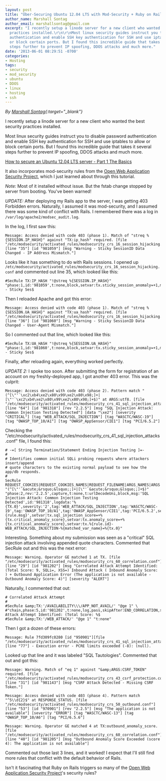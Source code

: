 ```yaml
---
layout: post
title: "Über-Securing Ubuntu 12.04 LTS with Mod-Security + Ruby on Rails 3.2.13"
author_name: Marshall Sontag
author_email: marshallsontag@gmail.com
excerpt: "I recently setup a linode server for a new client who wanted the best security
  practices installed.\r\n\r\nMost linux security guides instruct you to disable password
  authentication and enable SSH key authentication for SSH and use iptables to allow
  or block certain ports. But I found this incredible guide that takes it several
  steps further to prevent IP spoofing, DDOS attacks and much more."
date: '2013-06-01 08:29:51 -0700'
categories:
- Hosting
tags:
- security
- mod_security
- ubuntu
- DDOS
- linux
- hosting
- ssh
---
```


*By [Marshall Sontag](https://www.linkedin.com/in/marshallsontag){:target="_blank"}*

I recently setup a linode server for a new client who wanted the best security practices installed.

Most linux security guides instruct you to disable password authentication and enable SSH key authentication for SSH and use iptables to allow or block certain ports. But I found this incredible guide that takes it several steps further to prevent IP spoofing, DDOS attacks and much more.

[How to secure an Ubuntu 12.04 LTS server - Part 1 The Basics](http://www.thefanclub.co.za/how-to/how-secure-ubuntu-1204-lts-server-part-1-basics)

It also incorporates mod-security rules from the [Open Web Application Security Project](https://www.owasp.org/index.php/Main_Page), which I just learned about through this tutorial.

_Note:_ Most of it installed without issue. But the fstab change stopped by server from booting. You've been warned!

_UPDATE:_ After deploying my Rails app to the server, I was getting 403 Forbidden errors. Naturally, I assumed it was mod-security, and I assumed there was some kind of conflict with Rails. I remembered there was a log in `/var/log/apache2/modsec_audit.log`.

In the log, I first saw this:

```
Message: Access denied with code 403 (phase 1). Match of "streq %{SESSION.IP_HASH}" against "TX:ip_hash" required. [file "/etc/modsecurity/activated_rules/modsecurity_crs_16_session_hijacking.conf"] [line "35"] [id "981059"] [msg "Warning - Sticky SessionID Data Changed - IP Address Mismatch."]
```

Looks like it has something to do with Rails sessions. I opened up `/etc/modsecurity/activated_rules/modsecurity_crs_16_session_hijacking.conf` and commented out line 35, which looked like this:

```
#SecRule TX:IP_HASH "!@streq %{SESSION.IP_HASH}" "phase:1,id:'981059',t:none,block,setvar:tx.sticky_session_anomaly=+1,msg:'Warning - Sticky Ses$
```

Then I reloaded Apache and got this error:

```
Message: Access denied with code 403 (phase 1). Match of "streq %{SESSION.UA_HASH}" against "TX:ua_hash" required. [file "/etc/modsecurity/activated_rules/modsecurity_crs_16_session_hijacking.conf"] [line "36"] [id "981060"] [msg "Warning - Sticky SessionID Data Changed - User-Agent Mismatch."]
```

So I commented out that line, which looked like this:

```
#SecRule TX:UA_HASH "!@streq %{SESSION.UA_HASH}" "phase:1,id:'981060',t:none,block,setvar:tx.sticky_session_anomaly=+1,msg:'Warning - Sticky Ses$
```

Finally, after reloading again, everything worked perfectly.

_UPDATE 2:_ I spoke too soon. After submitting the form for registration of an account on my freshly-deployed app, I got another 403 error. This was the culprit:

```
Message: Access denied with code 403 (phase 2). Pattern match "(^[\"'`\xc2\xb4\xe2\x80\x99\xe2\x80\x98;]+|[\"'`\xc2\xb4\xe2\x80\x99\xe2\x80\x98;]+$)" at ARGS:utf8. [file "/etc/modsecurity/activated_rules/modsecurity_crs_41_sql_injection_attacks.conf"] [line "64"] [id "981318"] [rev "2.2.5"] [msg "SQL Injection Attack: Common Injection Testing Detected"] [data "\xe2"] [severity "CRITICAL"] [tag "WEB_ATTACK/SQL_INJECTION"] [tag "WASCTC/WASC-19"] [tag "OWASP_TOP_10/A1"] [tag "OWASP_AppSensor/CIE1"] [tag "PCI/6.5.2"]
```

Checking the "/etc/modsecurity/activated_rules/modsecurity_crs_41_sql_injection_attacks.conf" file, I found this:

```
# -=[ String Termination/Statement Ending Injection Testing ]=-
#
# Identifies common initial SQLi probing requests where attackers insert/append
# quote characters to the existing normal payload to see how the app/db responds.
#
SecRule REQUEST_COOKIES|REQUEST_COOKIES_NAMES|REQUEST_FILENAME|ARGS_NAMES|ARGS|XML:/* "(^[\"'`&acute;&rsquo;&lsquo;;]+|[\"'`&acute;&rsquo;&lsquo;;]+$)" "phase:2,rev:'2.2.5',capture,t:none,t:urlDecodeUni,block,msg:'SQL Injection Attack: Common Injection Testing Detected',id:'981318',logdata:'%{TX.0}',severity:'2',tag:'WEB_ATTACK/SQL_INJECTION',tag:'WASCTC/WASC-19',tag:'OWASP_TOP_10/A1',tag:'OWASP_AppSensor/CIE1',tag:'PCI/6.5.2',setvar:'tx.msg=%{rule.msg}',setvar:tx.sql_injection_score=+%{tx.critical_anomaly_score},setvar:tx.anomaly_score=+%{tx.critical_anomaly_score},setvar:tx.%{rule.id}-WEB_ATTACK/SQL_INJECTION-%{matched_var_name}=%{tx.0}"
```

Interesting. Something about my submission was seen as a "critical" SQL injection attack involving appended quote characters. Commented that SecRule out and this was the next error:

```
Message: Warning. Operator GE matched 1 at TX. [file "/etc/modsecurity/activated_rules/modsecurity_crs_60_correlation.conf"] [line "29"] [id "981202"] [msg "Correlated Attack Attempt Identified: (Total Score: 9, SQLi=, XSS=) Inbound Attack ( Inbound Anomaly Score: ) + Outbound Application Error (The application is not available - Outbound Anomaly Score: 4)"] [severity "ALERT"]
```

Naturally, I commented that out:

```
# Correlated Attack Attempt
#
#SecRule &amp;TX:'/AVAILABILITY\\\/APP_NOT_AVAIL/' "@ge 1" \
#"chain,phase:5,id:'981202',t:none,log,pass,skipAfter:END_CORRELATION,severity:'1',msg:'Correlated Attack Attempt Identified: (Total Score: %$
#SecRule &amp;TX:'/WEB_ATTACK/' "@ge 1" "t:none"
```

Then I got a dozen of these errors:

```
Message: Rule 7fd309fc0280 [id "950901"][file "/etc/modsecurity/activated_rules/modsecurity_crs_41_sql_injection_attacks.conf"][line "77"] - Execution error - PCRE limits exceeded (-8): (null).
```

Looked up that line and it was labeled "SQL Tautologies". Commented that out and got this:

```
Message: Warning. Match of "eq 1" against "&amp;ARGS:CSRF_TOKEN" required. [file "/etc/modsecurity/activated_rules/modsecurity_crs_43_csrf_protection.conf"] [line "31"] [id "981143"] [msg "CSRF Attack Detected - Missing CSRF Token."]

Message: Access denied with code 403 (phase 4). Pattern match "^5\\d{2}$" at RESPONSE_STATUS. [file "/etc/modsecurity/activated_rules/modsecurity_crs_50_outbound.conf"] [line "53"] [id "970901"] [rev "2.2.5"] [msg "The application is not available"] [severity "ERROR"] [tag "WASCTC/WASC-13"] [tag "OWASP_TOP_10/A6"] [tag "PCI/6.5.6"]

Message: Warning. Operator GE matched 4 at TX:outbound_anomaly_score. [file "/etc/modsecurity/activated_rules/modsecurity_crs_60_correlation.conf"] [line "40"] [id "981205"] [msg "Outbound Anomaly Score Exceeded (score 4): The application is not available"]
```

Commented out those last 3 lines, and it worked! I expect that I'll still find more rules that conflict with the default behavior of Rails.

Isn't it fascinating that Ruby on Rails triggers so many of the [Open Web Application Security Project](https://www.owasp.org/index.php/Main_Page)'s security rules?
